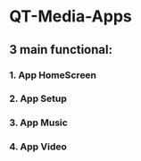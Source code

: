 # QT-Media-Apps

## 3 main functional:
### 1. App HomeScreen
### 2. App Setup
### 3. App Music
### 4. App Video
